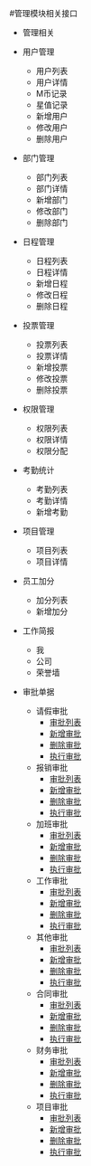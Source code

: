 #管理模块相关接口

* 管理相关
 * 用户管理
   * 用户列表
   * 用户详情
   * M币记录
   * 星值记录
   * 新增用户
   * 修改用户
   * 删除用户
 * 部门管理
   * 部门列表
   * 部门详情
   * 新增部门
   * 修改部门
   * 删除部门
 * 日程管理
   * 日程列表
   * 日程详情
   * 新增日程
   * 修改日程
   * 删除日程
 * 投票管理
   * 投票列表
   * 投票详情
   * 新增投票
   * 修改投票
   * 删除投票
 * 权限管理
   * 权限列表
   * 权限详情
   * 权限分配
 * 考勤统计
   * 考勤列表
   * 考勤详情
   * 新增考勤
 * 项目管理
   * 项目列表
   * 项目详情
 * 员工加分
   * 加分列表
   * 新增加分
 * 工作简报
   * 我
   * 公司
   * 荣誉墙
   


* 审批单据
    * 请假审批
      * [审批列表](./leave.md)
      * [新增审批](./leave.md)
      * [删除审批](./leave.md)
      * [执行审批](./leave.md)
    * 报销审批
      * [审批列表](./expense.md)
      * [新增审批](./expense.md)
      * [删除审批](./expense.md)
      * [执行审批](./expense.md)
    * 加班审批
      * [审批列表](./overtime.md)
      * [新增审批](./overtime.md)
      * [删除审批](./overtime.md)
      * [执行审批](./overtime.md)
    * 工作审批
      * [审批列表](../../app/tasks.md)
      * [新增审批](../../app/tasks.md)
      * [删除审批](../../app/tasks.md)
      * [执行审批](../../app/tasks.md)
    * 其他审批
      * [审批列表](./other.md)
      * [新增审批](./other.md)
      * [删除审批](./other.md)
      * [执行审批](./other.md)
    * 合同审批
      * [审批列表](./contracts.md)
      * [新增审批](./contracts.md)
      * [删除审批](./contracts.md)
      * [执行审批](./contracts.md)
    * 财务审批
      * [审批列表](./finance.md)
      * [新增审批](./finance.md)
      * [删除审批](./finance.md)
      * [执行审批](./finance.md)
    * 项目审批
      * [审批列表](./project.md)
      * [新增审批](./project.md)
      * [删除审批](./project.md)
      * [执行审批](./project.md)